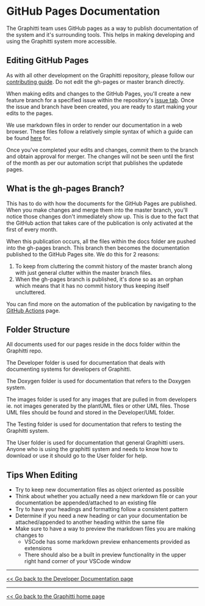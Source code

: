 # GitHub Pages Documentation

The Graphitti team uses GitHub pages as a way to publish documentation of the system and it's surrounding tools. This helps in making developing and using the Graphitti system more accessible.

## Editing GitHub Pages

As with all other development on the Graphitti repository, please follow our [contributing guide](../../CONTRIBUTING.md). Do not edit the gh-pages or master branch directly.

When making edits and changes to the GitHub Pages, you'll create a new feature branch for a specified issue within the repository's [issue tab](https://github.com/UWB-Biocomputing/Graphitti/issues). Once the issue and branch have been created, you are ready to start making your edits to the pages.

We use markdown files in order to render our documentation in a web browser. These files follow a relatively simple syntax of which a guide can be found [here](https://www.markdownguide.org/basic-syntax/) for.

Once you've completed your edits and changes, commit them to the branch and obtain approval for merger. The changes will not be seen until the first of the month as per our automation script that publishes the updatede pages. 

## What is the gh-pages Branch?

This has to do with how the documents for the GitHub Pages are published. When you make changes and merge them into the master branch, you'll notice those changes don't immediately show up. This is due to the fact that the GitHub action that takes care of the publication is only activated at the first of every month.

When this publication occurs, all the files within the docs folder are pushed into the gh-pages branch. This branch then becomes the documentation published to the GitHub Pages site. We do this for 2 reasons:

1. To keep from cluttering the commit history of the master branch along with just general clutter within the master branch files.
2. When the gh-pages branch is published, it's done so as an orphan which means that it has no commit history thus keeping itself uncluttered.

You can find more on the automation of the publication by navigating to the [GitHub Actions](GHActions.md) page.

## Folder Structure

All documents used for our pages reside in the docs folder within the Graphitti repo.

The Developer folder is used for documentation that deals with documenting systems for developers of Graphitti.

The Doxygen folder is used for documentation that refers to the Doxygen system.

The images folder is used for any images that are pulled in from developers ie. not images generated by the plantUML files or other UML files. Those UML files should be found and stored in the Developer/UML folder.

The Testing folder is used for documentation that refers to testing the Graphitti system.

The User folder is used for documentation that general Graphitti users. Anyone who is using the graphitti system and needs to know how to download or use it should go to the User folder for help.

## Tips When Editing

- Try to keep new documentation files as object oriented as possible
- Think about whether you actually need a new markdown file or can your documentation be appended/attached to an existing file
- Try to have your headings and formatting follow a consistent pattern
- Determine if you need a new heading or can your documentation be attached/appended to another heading within the same file
- Make sure to have a way to preview the markdown files you are making changes to
    - VSCode has some markdown preview enhancements provided as extensions
    - There should also be a built in preview functionality in the upper right hand corner of your VSCode window



---------
[<< Go back to the Developer Documentation page](index.md)

---------
[<< Go back to the Graphitti home page](../index.md)